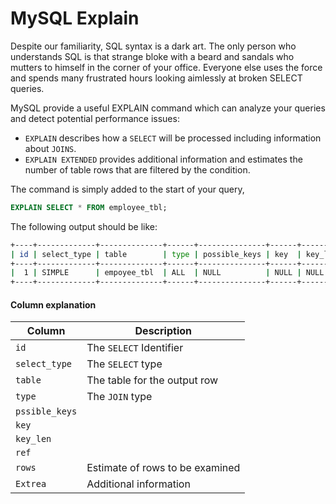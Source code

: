 MySQL Explain
=================

Despite our familiarity, SQL syntax is a dark art. The only person who understands SQL is that strange bloke with a beard and sandals who mutters to himself in the corner of your office. Everyone else uses the force and spends many frustrated hours looking aimlessly at broken SELECT queries.

MySQL provide a useful EXPLAIN command which can analyze your queries and detect potential performance issues:

- `EXPLAIN` describes how a `SELECT` will be processed including information about `JOINS`.
- `EXPLAIN EXTENDED` provides additional information and estimates the number of table rows that are filtered by the condition.

The command is simply added to the start of your query,

```sql
EXPLAIN SELECT * FROM employee_tbl;
```

The following output should be like: 

```bash 
+----+-------------+--------------+------+---------------+------+---------+------+------+-------+
| id | select_type | table        | type | possible_keys | key  | key_len | ref  | rows | Extra |
+----+-------------+--------------+------+---------------+------+---------+------+------+-------+
|  1 | SIMPLE      | empoyee_tbl  | ALL  | NULL          | NULL | NULL    | NULL |    4 |       |
+----+-------------+--------------+------+---------------+------+---------+------+------+-------+
```

#### Column explanation

| **Column**     | **Description**                 |
| -------------- | ------------------------------- |
| `id`           | The `SELECT` Identifier         |
| `select_type`  | The `SELECT` type               |
| `table`        | The table for the output row    |
| `type`         | The `JOIN` type                 |
| `pssible_keys` |
| `key`          |
| `key_len`      |
| `ref`          |
| `rows`         | Estimate of rows to be examined |
| `Extrea`       | Additional information          |

